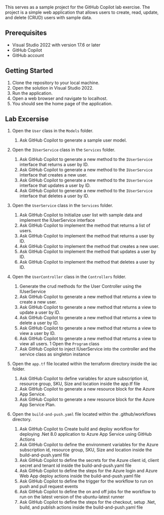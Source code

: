 This serves as a sample project for the GitHub Copilot lab exercise.
The project is a simple web application that allows users to create, read, update, and delete (CRUD) users with sample data. 

## Prerequisites
- Visual Studio 2022 with version 17.6 or later
- GitHub Copilot
- GitHub account

## Getting Started
1. Clone the repository to your local machine.
1. Open the solution in Visual Studio 2022.
1. Run the application.
1. Open a web browser and navigate to localhost.
1. You should see the home page of the application.

## Lab Excersise
1. Open the `User` class in the `Models` folder.
	1. Ask GitHub Copilot to generate a sample user model.
1. Open the `IUserService` class in the `Services` folder.
	1. Ask GitHub Copilot to generate a new method to the `IUserService` interface that returns a user by ID.
	1. Ask GitHub Copilot to generate a new method to the `IUserService` interface that creates a new user.
	1. Ask GitHub Copilot to generate a new method to the `IUserService` interface that updates a user by ID.
	1. Ask GitHub Copilot to generate a new method to the `IUserService` interface that deletes a user by ID.
1. Open the `UserService` class in the `Services` folder.
	1. Ask GitHub Copilot to Initialize user list with sample data and implement the IUserService interface
	1. Ask GitHub Copilot to implement the method that returns a list of users.
	1. Ask GitHub Copilot to implement the method that returns a user by ID.
	1. Ask GitHub Copilot to implement the method that creates a new user.
	1. Ask GitHub Copilot to implement the method that updates a user by ID.
	1. Ask GitHub Copilot to implement the method that deletes a user by ID.
1. Open the `UserController` class in the `Controllers` folder.
	1. Generate the crud methods for the User Controller using the IUserService
	1. Ask GitHub Copilot to generate a new method that returns a view to create a new user.
	1. Ask GitHub Copilot to generate a new method that returns a view to update a user by ID.
	1. Ask GitHub Copilot to generate a new method that returns a view to delete a user by ID.
	1. Ask GitHub Copilot to generate a new method that returns a view to view a user by ID.
	1. Ask GitHub Copilot to generate a new method that returns a view to view all users.
1	Open the `Program` class
	1. Ask GitHub Copilot to inject IUserService into the controller and the service class as singleton instance

1. Open the `app.tf` file located within the terraform directory inside the iac folder.
	1. Ask GitHub Copilot to define variables for azure subscription id, resource group, SKU, Size and location inside the app.tf file
	1. Ask GitHub Copilot to generate a new resource block for the Azure App Service.
	1. Ask GitHub Copilot to generate a new resource block for the Azure App Service Plan.

1. Open the `build-and-push.yaml` file located within the .github/workflows directory.
	1. Ask GitHub Copilot to Create build and deploy workflow for deploying .Net 8.0 application to Azure App Service using GitHub Actions 
	1. Ask GitHub Copilot to define the environment variables for the Azure subscription id, resource group, SKU, Size and location inside the build-and-push.yaml file
	1. Ask GitHub Copilot to define the secrets for the Azure client id, client secret and tenant id inside the build-and-push.yaml file
	1. Ask GitHub Copilot to define the steps for the Azure login and Azure Web App deploy actions inside the build-and-push.yaml file
	1. Ask GitHub Copilot to define the trigger for the workflow to run on push and pull request events
	1. Ask GitHub Copilot to define the on and off jobs for the workflow to run on the latest version of the ubuntu-latest runner
	1. Ask GitHub Copilot to define the steps for the checkout, setup .Net, build, and publish actions inside the build-and-push.yaml file






 




